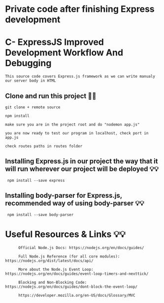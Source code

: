 
# Private code after finishing Express development

# C- ExpressJS Improved Development Workflow And Debugging

    This source code covers Express.js framework as we can write manualy our server body in HTML

 ## Clone and run this project 🚀🚀
 
    git clone + remote source
    
    npm install
    
    make sure you are in the project root and do "nodemon app.js"
    
    you are now ready to test our program in localhost, check port in app.js
    
    check routes paths in routes folder
    
    
 ##  Installing Express.js in our project the way that it will run wherever our project will be deployed 💡💡
 
     npm install --save express
     
     
## Installing body-parser for Express.js, recommended way of using body-parser 💡💡


     npm install --save body-parser
     
     
# Useful Resources & Links 💡💡

          Official Node.js Docs: https://nodejs.org/en/docs/guides/

          Full Node.js Reference (for all core modules): https://nodejs.org/dist/latest/docs/api/

          More about the Node.js Event Loop: https://nodejs.org/en/docs/guides/event-loop-timers-and-nexttick/

          Blocking and Non-Blocking Code: https://nodejs.org/en/docs/guides/dont-block-the-event-loop/

          https://developer.mozilla.org/en-US/docs/Glossary/MVC
